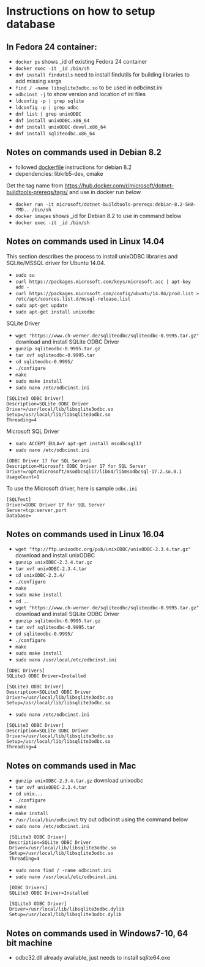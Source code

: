 ﻿# Instructions on how to setup database

## In Fedora 24 container:
- `docker ps` shows _id of existing Fedora 24 container
- `docker exec -it _id /bin/sh`
- `dnf install findutils` need to install findutils for building libraries to add missing xargs
- `find / -name libsqlite3odbc.so` to be used in odbcinst.ini
- `odbcinst -j` to show version and location of ini files
- `ldconfig -p | grep sqlite`
- `ldconfig -p | grep odbc`
- `dnf list | grep unixODBC`
- `dnf install unixODBC.x86_64`
- `dnf install unixODBC-devel.x86_64`
- `dnf install sqliteodbc.x86_64`

## Notes on commands used in Debian 8.2
- followed [dockerfile](https://github.com/dotnet/dotnet-buildtools-prereqs-docker/blob/master/src/debian/8.2/Dockerfile) instructions for debian 8.2
- dependencies: libkrb5-dev, cmake

Get the tag name from https://hub.docker.com/r/microsoft/dotnet-buildtools-prereqs/tags/ and use in docker run below
- `docker run -it microsoft/dotnet-buildtools-prereqs:debian-8.2-SHA-YMD.. /bin/sh`
- `docker images` shows _id for Debian 8.2 to use in command below
- `docker exec -it _id /bin/sh`

## Notes on commands used in Linux 14.04
This section describes the process to install unixODBC libraries and SQLite/MSSQL driver for Ubuntu 14.04.

- `sudo su` 
- `curl https://packages.microsoft.com/keys/microsoft.asc | apt-key add -`
- `curl https://packages.microsoft.com/config/ubuntu/14.04/prod.list > /etc/apt/sources.list.d/mssql-release.list`
- `sudo apt-get update`
- `sudo apt-get install unixodbc`

SQLite Driver
- `wget "https://www.ch-werner.de/sqliteodbc/sqliteodbc-0.9995.tar.gz"` download and install SQLite ODBC Driver
- `gunzip sqliteodbc-0.9995.tar.gz`
- `tar xvf sqliteodbc-0.9995.tar`
- `cd sqliteodbc-0.9995/`
- `./configure`
- `make`
- `sudo make install`
- `sudo nano /etc/odbcinst.ini`

```
[SQLite3 ODBC Driver]
Description=SQLite ODBC Driver
Driver=/usr/local/lib/libsqlite3odbc.so
Setup=/usr/local/lib/libsqlite3odbc.so
Threading=4
```

Microsoft SQL Driver
- `sudo ACCEPT_EULA=Y apt-get install msodbcsql17`
- `sudo nano /etc/odbcinst.ini`

```
[ODBC Driver 17 for SQL Server]
Description=Microsoft ODBC Driver 17 for SQL Server
Driver=/opt/microsoft/msodbcsql17/lib64/libmsodbcsql-17.2.so.0.1
UsageCount=1
```

To use the Microsoft driver, here is sample `odbc.ini`
```
[SQLTest]
Driver=ODBC Driver 17 for SQL Server
Server=tcp:server,port
Database=
```

## Notes on commands used in Linux 16.04
- `wget "ftp://ftp.unixodbc.org/pub/unixODBC/unixODBC-2.3.4.tar.gz"` download and install unixODBC
- `gunzip unixODBC-2.3.4.tar.gz`
- `tar xvf unixODBC-2.3.4.tar`
- `cd unixODBC-2.3.4/`
- `./configure`
- `make`
- `sudo make install`
- `cd ..`
- `wget "https://www.ch-werner.de/sqliteodbc/sqliteodbc-0.9995.tar.gz"` download and install SQLite ODBC Driver
- `gunzip sqliteodbc-0.9995.tar.gz`
- `tar xvf sqliteodbc-0.9995.tar`
- `cd sqliteodbc-0.9995/`
- `./configure`
- `make`
- `sudo make install`
- `sudo nano /usr/local/etc/odbcinst.ini`

```
[ODBC Drivers]
SQLite3 ODBC Driver=Installed

[SQLite3 ODBC Driver]
Description=SQLite3 ODBC Driver
Driver=/usr/local/lib/libsqlite3odbc.so
Setup=/usr/local/lib/libsqlite3odbc.so
```

- `sudo nano /etc/odbcinst.ini`

```
[SQLite3 ODBC Driver]
Description=SQLite ODBC Driver
Driver=/usr/local/lib/libsqlite3odbc.so
Setup=/usr/local/lib/libsqlite3odbc.so
Threading=4
```

## Notes on commands used in Mac 
- `gunzip unixODBC-2.3.4.tar.gz` download unixodbc
- `tar xvf unixODBC-2.3.4.tar`
- `cd unix...`
- `./configure`
- `make`
- `make install`
- `/usr/local/bin/odbcinst` try out odbcinst using the command below
- `sudo nano /etc/odbcinst.ini`

```
 [SQLite3 ODBC Driver]
 Description=SQLite ODBC Driver
 Driver=/usr/local/lib/libsqlite3odbc.so
 Setup=/usr/local/lib/libsqlite3odbc.so
 Threading=4
```

- `sudo nano find / -name odbcinst.ini`
- `sudo nano /usr/local/etc/odbcinst.ini`

```
 [ODBC Drivers]
 SQLite3 ODBC Driver=Installed

 [SQLite3 ODBC Driver]
 Driver=/usr/local/lib/libsqlite3odbc.dylib
 Setup=/usr/local/lib/libsqlite3odbc.dylib
```

## Notes on commands used in Windows7-10, 64 bit machine
- odbc32.dll already available, just needs to install sqlite64.exe

